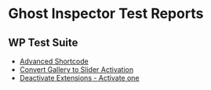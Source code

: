 # Ghost Inspector Test Reports

## WP Test Suite

- [Advanced Shortcode](https://app.ghostinspector.com/tests/648c4d1b82bf299ccb954922)
- [Convert Gallery to Slider Activation](https://app.ghostinspector.com/tests/648c4d1b82bf299ccb9548ff)
- [Deactivate Extensions - Activate one](https://app.ghostinspector.com/tests/648c4d1b82bf299ccb95485c)
